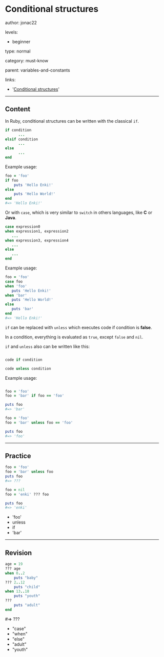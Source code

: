 # Conditional structures
author: jonac22

levels:

  - beginner

type: normal

category: must-know

parent: variables-and-constants

links:

  - '[Conditional structures](https://www.tutorialspoint.com/ruby/ruby_if_else.htm)'
  
---
## Content

In Ruby, conditional structures can be written with the classical `if`.

```ruby
if condition
	  ...
elsif condition
	  ...
else
	  ...
end
```

Example usage:

```ruby
foo = 'foo'
if foo
    puts 'Hello Enki!'
else
    puts 'Hello World!'
end
#=> 'Hello Enki!'    
```

Or with `case`, which is very similar to `switch` in others languages, like **C** or **Java**.

```ruby
case expression0
when expression1, expression2
   ...
when expression3, expression4
   ...
else
   ...
end
```

Example usage:

```ruby
foo = 'foo'
case foo
when 'foo'
   puts 'Hello Enki!'
when 'bar'
   puts 'Hello World!'
else
   puts 'bar'
end
#=> 'Hello Enki!'    
```

`if` can be replaced with `unless` which executes code if condition is **false**.

In a condition, everything is evaluated as `true`, except `false` and `nil`.

`if` and `unless` also can be written like this:
```ruby

code if condition

code unless condition

```

Example usage:

```ruby

foo = 'foo'
foo = 'bar' if foo == 'foo'

puts foo
#=> 'bar'

foo = 'foo'
foo = 'bar' unless foo == 'foo'

puts foo
#=> 'foo'
```

---
## Practice

```ruby
foo = 'foo'
foo = 'bar' unless foo
puts foo
#=> ???

foo = nil
foo = 'enki' ??? foo

puts foo
#=> 'enki'

```

* 'foo'
* unless
* if
* 'bar'

---
## Revision

```ruby
age = 19
??? age
when 0..2
    puts "baby"
??? 2..12
    puts "child"
when 13..18
    puts "youth"
???
    puts "adult"
end
```
#=> ???

* "case"
* "when"
* "else"
* "adult"
* "youth"
